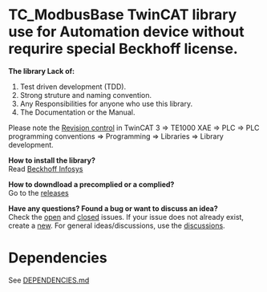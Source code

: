 # TC_ModbusBase TwinCAT library use for Automation device without requrire special Beckhoff license.

**The library Lack of:**
1. Test driven development (TDD).
2. Strong struture and naming convention.
3. Any Responsibilities for anyone who use this library.
4. The Documentation or the Manual.

Please note the [Revision control](https://infosys.beckhoff.com/english.php?content=../content/1033/tc3_plc_intro/12049843211.html&id=) in TwinCAT 3 => TE1000 XAE => PLC => PLC programming conventions => Programming => Libraries => Library development.

**How to install the library?**  
Read [Beckhoff Infosys](https://infosys.beckhoff.com/english.php?content=../content/1033/tc3_plc_intro/4218300427.html&id=)

**How to downdload a precomplied or a complied?**  
Go to the [releases](https://github.com/phucpha/TC_ModbusBase/releases)

**Have any questions? Found a bug or want to discuss an idea?**  
Check the [open](https://github.com/phucpha/TC_ModbusBase/issues) and [closed](https://github.com/phucpha/TC_ModbusBase/issues?q=is%3Aissue%20state%3Aclosed) issues.
If your issue does not already exist, create a [new](https://github.com/phucpha/TC_ModbusBase/issues/new).
For general ideas/discussions, use the [discussions](https://github.com/phucpha/TC_ModbusBase/discussions).

# Dependencies
See [DEPENDENCIES.md](https://github.com/phucpha/TC_ModbusBase/blob/main/DEPENDENCIES.md)
